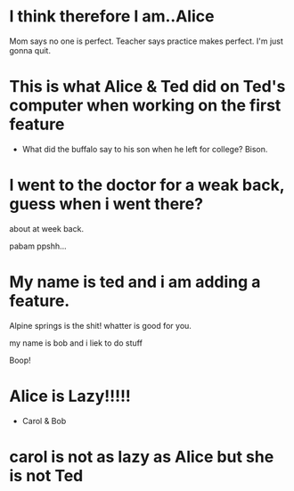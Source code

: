 
# I think therefore I am..Alice


Mom says no one is perfect.
Teacher says practice makes perfect.
I'm just gonna quit.

# This is what Alice & Ted did on Ted's computer when working on the first feature
- What did the buffalo say to his son when he left for college?     Bison.

# I went to the doctor for a weak back, guess when i went there?
about at week back.

pabam ppshh...


# My name is ted and i am adding a feature.
Alpine springs is the shit!
whatter is good for you.

my name is bob and i liek to do stuff

Boop!


# Alice is Lazy!!!!!
- Carol & Bob

# carol is not as lazy as Alice but she is not Ted 
